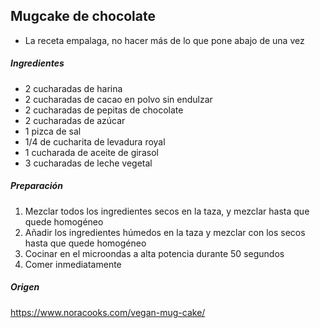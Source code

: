 ## Mugcake de chocolate

* La receta empalaga, no hacer más de lo que pone abajo de una vez

##### Ingredientes

* 2 cucharadas de harina
* 2 cucharadas de cacao en polvo sin endulzar
* 2 cucharadas de pepitas de chocolate
* 2 cucharadas de azúcar
* 1 pizca de sal
* 1/4 de cucharita de levadura royal
* 1 cucharada de aceite de girasol
* 3 cucharadas de leche vegetal

##### Preparación

1. Mezclar todos los ingredientes secos en la taza, y mezclar hasta que quede homogéneo
2. Añadir los ingredientes húmedos en la taza y mezclar con los secos hasta que quede homogéneo
3. Cocinar en el microondas a alta potencia durante 50 segundos
4. Comer inmediatamente

##### Origen

https://www.noracooks.com/vegan-mug-cake/